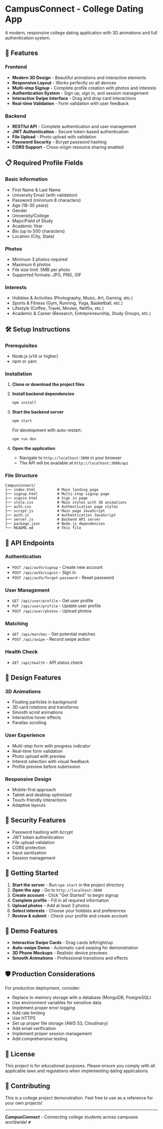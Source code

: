 # CampusConnect - College Dating App

A modern, responsive college dating application with 3D animations and full authentication system.

## 🚀 Features

### Frontend
- **Modern 3D Design** - Beautiful animations and interactive elements
- **Responsive Layout** - Works perfectly on all devices
- **Multi-step Signup** - Complete profile creation with photos and interests
- **Authentication System** - Sign up, sign in, and session management
- **Interactive Swipe Interface** - Drag and drop card interactions
- **Real-time Validation** - Form validation with user feedback

### Backend
- **RESTful API** - Complete authentication and user management
- **JWT Authentication** - Secure token-based authentication
- **File Upload** - Photo upload with validation
- **Password Security** - Bcrypt password hashing
- **CORS Support** - Cross-origin resource sharing enabled

## 📋 Required Profile Fields

### Basic Information
- First Name & Last Name
- University Email (with validation)
- Password (minimum 8 characters)
- Age (18-30 years)
- Gender
- University/College
- Major/Field of Study
- Academic Year
- Bio (up to 500 characters)
- Location (City, State)

### Photos
- Minimum 3 photos required
- Maximum 6 photos
- File size limit: 5MB per photo
- Supported formats: JPG, PNG, GIF

### Interests
- Hobbies & Activities (Photography, Music, Art, Gaming, etc.)
- Sports & Fitness (Gym, Running, Yoga, Basketball, etc.)
- Lifestyle (Coffee, Travel, Movies, Netflix, etc.)
- Academic & Career (Research, Entrepreneurship, Study Groups, etc.)

## 🛠️ Setup Instructions

### Prerequisites
- Node.js (v14 or higher)
- npm or yarn

### Installation

1. **Clone or download the project files**

2. **Install backend dependencies**
   ```bash
   npm install
   ```

3. **Start the backend server**
   ```bash
   npm start
   ```
   
   For development with auto-restart:
   ```bash
   npm run dev
   ```

4. **Open the application**
   - Navigate to `http://localhost:3000` in your browser
   - The API will be available at `http://localhost:3000/api`

### File Structure
```
CampusConnect/
├── index.html          # Main landing page
├── signup.html         # Multi-step signup page
├── signin.html         # Sign in page
├── style.css           # Main styles with 3D animations
├── auth.css            # Authentication page styles
├── script.js           # Main page JavaScript
├── auth.js             # Authentication JavaScript
├── server.js           # Backend API server
├── package.json        # Node.js dependencies
└── README.md           # This file
```

## 🔧 API Endpoints

### Authentication
- `POST /api/auth/signup` - Create new account
- `POST /api/auth/signin` - Sign in
- `POST /api/auth/forgot-password` - Reset password

### User Management
- `GET /api/user/profile` - Get user profile
- `PUT /api/user/profile` - Update user profile
- `POST /api/user/photos` - Upload photos

### Matching
- `GET /api/matches` - Get potential matches
- `POST /api/swipe` - Record swipe action

### Health Check
- `GET /api/health` - API status check

## 🎨 Design Features

### 3D Animations
- Floating particles in background
- 3D card rotations and transforms
- Smooth scroll animations
- Interactive hover effects
- Parallax scrolling

### User Experience
- Multi-step form with progress indicator
- Real-time form validation
- Photo upload with preview
- Interest selection with visual feedback
- Profile preview before submission

### Responsive Design
- Mobile-first approach
- Tablet and desktop optimized
- Touch-friendly interactions
- Adaptive layouts

## 🔐 Security Features

- Password hashing with bcrypt
- JWT token authentication
- File upload validation
- CORS protection
- Input sanitization
- Session management

## 🚀 Getting Started

1. **Start the server** - Run `npm start` in the project directory
2. **Open the app** - Go to `http://localhost:3000`
3. **Create account** - Click "Get Started" to begin signup
4. **Complete profile** - Fill in all required information
5. **Upload photos** - Add at least 3 photos
6. **Select interests** - Choose your hobbies and preferences
7. **Review & submit** - Check your profile and create account

## 📱 Demo Features

- **Interactive Swipe Cards** - Drag cards left/right/up
- **Auto-swipe Demo** - Automatic card swiping for demonstration
- **3D Phone Mockups** - Realistic device previews
- **Smooth Animations** - Professional transitions and effects

## 🛡️ Production Considerations

For production deployment, consider:

- Replace in-memory storage with a database (MongoDB, PostgreSQL)
- Use environment variables for sensitive data
- Implement proper error logging
- Add rate limiting
- Use HTTPS
- Set up proper file storage (AWS S3, Cloudinary)
- Add email verification
- Implement proper session management
- Add comprehensive testing

## 📄 License

This project is for educational purposes. Please ensure you comply with all applicable laws and regulations when implementing dating applications.

## 🤝 Contributing

This is a college project demonstration. Feel free to use as a reference for your own projects!

---

**CampusConnect** - Connecting college students across campuses worldwide! 💕
